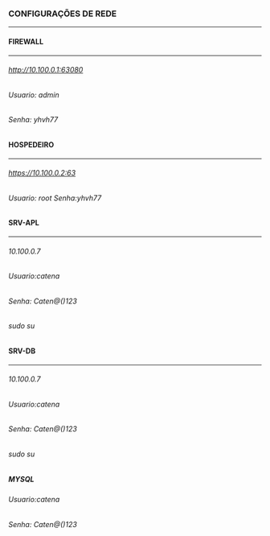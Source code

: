 ### CONFIGURAÇÕES DE REDE
--------------------------

#### FIREWALL
---------------
###### http://10.100.0.1:63080
###### Usuario: admin
###### Senha: yhvh77

#### HOSPEDEIRO
----------------------------
###### https://10.100.0.2:63
###### Usuario: root Senha:yhvh77

#### SRV-APL
----------------------------
###### 10.100.0.7
###### Usuario:catena
###### Senha: Caten@()123
###### sudo su

#### SRV-DB
--------------------------------------

###### 10.100.0.7
###### Usuario:catena
###### Senha: Caten@()123
###### sudo su

##### MYSQL
###### Usuario:catena
###### Senha: Caten@()123



